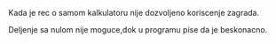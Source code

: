 Kada je rec o samom kalkulatoru nije dozvoljeno koriscenje zagrada.

Deljenje sa nulom nije moguce,dok u programu pise da je beskonacno.
